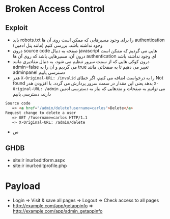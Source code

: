 # Broken Access Control

## Exploit
- باید robots.txt را برای وجود مسیرهایی که ممکن است روی آن ها authentication وجود نداشته باشد، بررسی کنیم (مانند پنل ادمین)
- درون source code صفحه به دنبال javascript هایی می گردیم که ممکن است درون آن، مسیرهایی باشد که روی آن ها authentication ای وجود نداشته باشد 
- درون کوکی هایی که از سمت سرور تنظیم می شود، به دنبال مقادیری مانند admin=false می گردیم و آن را به true تغییر می دهیم تا به صفحاتی مانند adminpanel دسترسی یابیم
- هدر ```X-Original-URL: /invalid``` را به درخواست اضافه می کنیم، اگر خطای Not found بدهد یعنی این مقدار در سمت سرور پردازش می گردد. با افزودن هدر ```X-Original-URL: /admin``` می توانیم به صفحات و متدهایی که نیاز به دسترسی ادمین دارند، دسترسی یابیم
```HTML
Source code
   => <a href="/admin/delete?username=carlos">Delete</a>
Request change to delete a user
   => GET /?username=carlos HTTP/1.1
   => X-Original-URL: /admin/delete
```
- س

## GHDB
  - site:ir inurl:editform.aspx
  - site:ir inurl:editprofile.php

# Payload
- Login => Visit & save all pages => Logout => Check access to all pages
- http://example.com/app/getappinfo => http://example.com/app/admin_getappinfo
